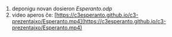 1. deponigu novan dosieron *Esperanto.odp*
1. video aperos ĉe: [https://c3esperanto.github.io/c3-prezentajxo/Esperanto.mp4](https://c3esperanto.github.io/c3-prezentajxo/Esperanto.mp4)